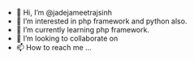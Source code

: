 - 👋 Hi, I’m @jadejameetrajsinh
- 👀 I’m interested in php framework and python also.
- 🌱 I’m currently learning php framework.    
- 💞️ I’m looking to collaborate on
- 📫 How to reach me ...

<!---
/jadejameetrajsinh is a ✨ special ✨ repository because its `README.md` (this file) appears on your GitHub profile.
You can click the Preview link to take a look at your changes.
--->
